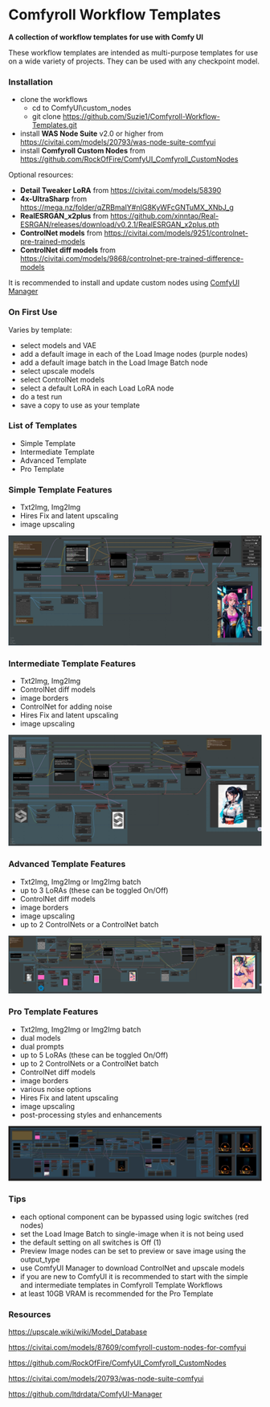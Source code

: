 # Comfyroll Workflow Templates
__A collection of workflow templates for use with Comfy UI__

These workflow templates are intended as multi-purpose templates for use on a wide variety of projects.
They can be used with any checkpoint model.

### Installation
* clone the workflows
  *  cd to ComfyUI\custom_nodes
  *  git clone https://github.com/Suzie1/Comfyroll-Workflow-Templates.git
* install __WAS Node Suite__ v2.0 or higher from https://civitai.com/models/20793/was-node-suite-comfyui
* install __Comfyroll Custom Nodes__ from https://github.com/RockOfFire/ComfyUI_Comfyroll_CustomNodes

Optional resources:
* __Detail Tweaker LoRA__ from https://civitai.com/models/58390
* __4x-UltraSharp__ from  https://mega.nz/folder/qZRBmaIY#nIG8KyWFcGNTuMX_XNbJ_g
* __RealESRGAN_x2plus__ from https://github.com/xinntao/Real-ESRGAN/releases/download/v0.2.1/RealESRGAN_x2plus.pth
* __ControlNet models__ from https://civitai.com/models/9251/controlnet-pre-trained-models
* __ControlNet diff models__ from https://civitai.com/models/9868/controlnet-pre-trained-difference-models

It is recommended to install and update custom nodes using [ComfyUI Manager](https://github.com/ltdrdata/ComfyUI-Manager)

### On First Use 
Varies by template:
* select models and VAE
* add a default image in each of the Load Image nodes (purple nodes)
* add a default image batch in the Load Image Batch node
* select upscale models
* select ControlNet models
* select a default LoRA in each Load LoRA node
* do a test run
* save a copy to use as your template

### List of Templates
* Simple Template
* Intermediate Template
* Advanced Template
* Pro Template

### Simple Template Features
* Txt2Img, Img2Img
* Hires Fix and latent upscaling
* image upscaling

![Simple Template](https://github.com/Suzie1/Comfyroll-Workflow-Templates/blob/main/workflow_images/Comfyroll_Simple_Template.jpg)

### Intermediate Template Features
* Txt2Img, Img2Img
* ControlNet diff models
* image borders
* ControlNet for adding noise
* Hires Fix and latent upscaling
* image upscaling

![Intermediate Template](https://github.com/Suzie1/Comfyroll-Workflow-Templates/blob/main/workflow_images/Comfyroll_Intermediate_Template.jpg)

### Advanced Template Features
* Txt2Img, Img2Img or Img2Img batch
* up to 3 LoRAs (these can be toggled On/Off)
* ControlNet diff models
* image borders
* image upscaling
* up to 2 ControlNets or a ControlNet batch

![Advanced Template](https://github.com/Suzie1/Comfyroll-Workflow-Templates/blob/main/workflow_images/Comfyroll_Advanced_Template.jpg)

### Pro Template Features
* Txt2Img, Img2Img or Img2Img batch
* dual models
* dual prompts
* up to 5 LoRAs (these can be toggled On/Off)
* up to 2 ControlNets or a ControlNet batch
* ControlNet diff models
* image borders
* various noise options
* Hires Fix and latent upscaling
* image upscaling
* post-processing styles and enhancements

![Pro Template](https://github.com/Suzie1/Comfyroll-Workflow-Templates/blob/main/workflow_images/Comfyroll_Pro_Template.JPG)

### Tips
* each optional component can be bypassed using logic switches (red nodes)
* set the Load Image Batch to single-image when it is not being used
* the default setting on all switches is Off (1)
* Preview Image nodes can be set to preview or save image using the output_type
* use ComfyUI Manager to download ControlNet and upscale models
* if you are new to ComfyUI it is recommended to start with the simple and intermediate templates in Comfyroll Template Workflows
* at least 10GB VRAM is recommended for the Pro Template

### Resources

https://upscale.wiki/wiki/Model_Database

https://civitai.com/models/87609/comfyroll-custom-nodes-for-comfyui

https://github.com/RockOfFire/ComfyUI_Comfyroll_CustomNodes

https://civitai.com/models/20793/was-node-suite-comfyui

https://github.com/ltdrdata/ComfyUI-Manager

